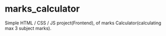 # marks_calculator
Simple HTML / CSS / JS project(Frontend), of marks Calculator(calculating max 3 subject marks).
